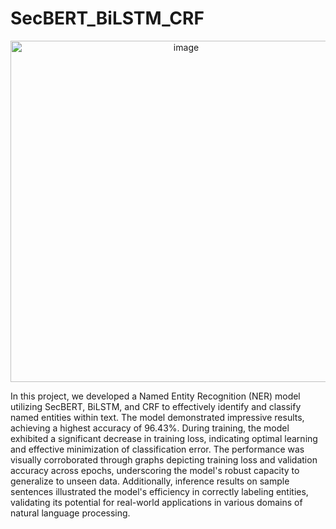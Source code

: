 # SecBERT_BiLSTM_CRF
<p align="center">
<img width="546" alt="image" src="https://github.com/user-attachments/assets/db85cc11-ae53-449d-8ee9-b17045ff693a" />
</p>

In this project, we developed a Named Entity Recognition (NER) model utilizing SecBERT, BiLSTM, and CRF to effectively identify and classify named entities within text. The model demonstrated impressive results, achieving a highest accuracy of 96.43%. During training, the model exhibited a significant decrease in training loss, indicating optimal learning and effective minimization of classification error. The performance was visually corroborated through graphs depicting training loss and validation accuracy across epochs, underscoring the model's robust capacity to generalize to unseen data. Additionally, inference results on sample sentences illustrated the model's efficiency in correctly labeling entities, validating its potential for real-world applications in various domains of natural language processing. 
